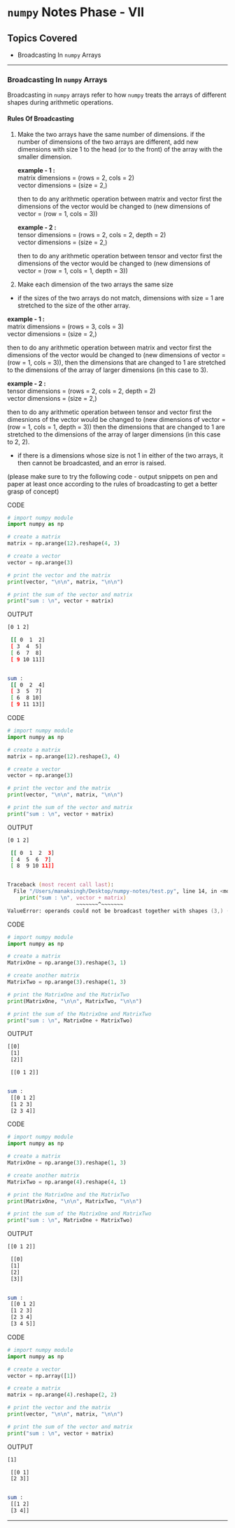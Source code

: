 # `numpy` Notes Phase - VII

## Topics Covered

- Broadcasting In `numpy` Arrays

---

### Broadcasting In `numpy` Arrays

Broadcasting in `numpy` arrays refer to how `numpy` treats the arrays of different shapes during arithmetic operations.

#### Rules Of Broadcasting

1. Make the two arrays have the same number of dimensions.
   if the number of dimensions of the two arrays are different, add new dimensions with size 1 to the head (or to the front) of the array with the smaller dimension.

   **example - 1 :**  
    matrix dimensions = (rows = 2, cols = 2)  
    vector dimensions = (size = 2,)

   then to do any arithmetic operation between matrix and vector first the dimensions of the vector would be changed to (new dimensions of vector = (row = 1, cols = 3))

   **example - 2 :**  
    tensor dimensions = (rows = 2, cols = 2, depth = 2)  
    vector dimensions = (size = 2,)

   then to do any arithmetic operation between tensor and vector first the dimensions of the vector would be changed to (new dimensions of vector = (row = 1, cols = 1, depth = 3))

2. Make each dimension of the two arrays the same size

- if the sizes of the two arrays do not match, dimensions with size = 1 are stretched to the size of the other array.

**example - 1 :**  
 matrix dimensions = (rows = 3, cols = 3)  
 vector dimensions = (size = 2,)

then to do any arithmetic operation between matrix and vector first the dimensions of the vector would be changed to (new dimensions of vector = (row = 1, cols = 3)), then the dimensions that are changed to 1 are stretched to the dimensions of the array of larger dimensions (in this case to 3).

**example - 2 :**  
 tensor dimensions = (rows = 2, cols = 2, depth = 2)  
 vector dimensions = (size = 2,)

then to do any arithmetic operation between tensor and vector first the dimesnions of the vector would be changed to (new dimensions of vector = (row = 1, cols = 1, depth = 3)) then the dimensions that are changed to 1 are stretched to the dimensions of the array of larger dimensions (in this case to 2, 2).

- if there is a dimensions whose size is not 1 in either of the two arrays, it then cannot be broadcasted, and an error is raised.

(please make sure to try the following code - output snippets on pen and paper at least once according to the rules of broadcasting to get a better grasp of concept)

CODE

```python
# import numpy module
import numpy as np

# create a matrix
matrix = np.arange(12).reshape(4, 3)

# create a vector
vector = np.arange(3)

# print the vector and the matrix
print(vector, "\n\n", matrix, "\n\n")

# print the sum of the vector and matrix
print("sum : \n", vector + matrix)
```

OUTPUT

```zsh
[0 1 2]

 [[ 0  1  2]
 [ 3  4  5]
 [ 6  7  8]
 [ 9 10 11]]


sum :
 [[ 0  2  4]
 [ 3  5  7]
 [ 6  8 10]
 [ 9 11 13]]
```

CODE

```python
# import numpy module
import numpy as np

# create a matrix
matrix = np.arange(12).reshape(3, 4)

# create a vector
vector = np.arange(3)

# print the vector and the matrix
print(vector, "\n\n", matrix, "\n\n")

# print the sum of the vector and matrix
print("sum : \n", vector + matrix)
```

OUTPUT

```zsh
[0 1 2]

 [[ 0  1  2  3]
 [ 4  5  6  7]
 [ 8  9 10 11]]


Traceback (most recent call last):
  File "/Users/manaksingh/Desktop/numpy-notes/test.py", line 14, in <module>
    print("sum : \n", vector + matrix)
                      ~~~~~~~^~~~~~~~
ValueError: operands could not be broadcast together with shapes (3,) (3,4)
```

CODE

```python
# import numpy module
import numpy as np

# create a matrix
MatrixOne = np.arange(3).reshape(3, 1)

# create another matrix
MatrixTwo = np.arange(3).reshape(1, 3)

# print the MatrixOne and the MatrixTwo
print(MatrixOne, "\n\n", MatrixTwo, "\n\n")

# print the sum of the MatrixOne and MatrixTwo
print("sum : \n", MatrixOne + MatrixTwo)
```

OUTPUT

```zsh
[[0]
 [1]
 [2]]

 [[0 1 2]]


sum :
 [[0 1 2]
 [1 2 3]
 [2 3 4]]
```

CODE

```python
# import numpy module
import numpy as np

# create a matrix
MatrixOne = np.arange(3).reshape(1, 3)

# create another matrix
MatrixTwo = np.arange(4).reshape(4, 1)

# print the MatrixOne and the MatrixTwo
print(MatrixOne, "\n\n", MatrixTwo, "\n\n")

# print the sum of the MatrixOne and MatrixTwo
print("sum : \n", MatrixOne + MatrixTwo)
```

OUTPUT

```zsh
[[0 1 2]]

 [[0]
 [1]
 [2]
 [3]]


sum :
 [[0 1 2]
 [1 2 3]
 [2 3 4]
 [3 4 5]]
```

CODE

```python
# import numpy module
import numpy as np

# create a vector
vector = np.array([1])

# create a matrix
matrix = np.arange(4).reshape(2, 2)

# print the vector and the matrix
print(vector, "\n\n", matrix, "\n\n")

# print the sum of the vector and matrix
print("sum : \n", vector + matrix)
```

OUTPUT

```zsh
[1]

 [[0 1]
 [2 3]]


sum :
 [[1 2]
 [3 4]]
```

---
